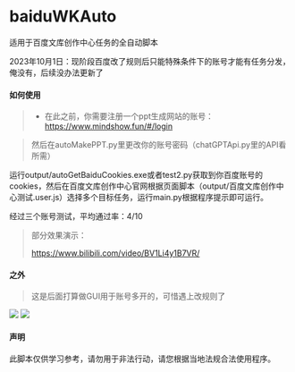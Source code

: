 # baiduWKAuto
适用于百度文库创作中心任务的全自动脚本

2023年10月1日：现阶段百度改了规则后只能特殊条件下的账号才能有任务分发，俺没有，后续没办法更新了

#### 如何使用

> - 在此之前，你需要注册一个ppt生成网站的账号：https://www.mindshow.fun/#/login

> 然后在autoMakePPT.py里更改你的账号密码（chatGPTApi.py里的API看所需）

运行output/autoGetBaiduCookies.exe或者test2.py获取到你百度账号的cookies，然后在百度文库创作中心官网根据页面脚本（output/百度文库创作中心测试.user.js）选择多个目标任务，运行main.py根据程序提示即可运行。

经过三个账号测试，平均通过率：4/10

> 部分效果演示：
>
> https://www.bilibili.com/video/BV1Li4y1B7VR/

#### 之外

> 这是后面打算做GUI用于账号多开的，可惜遇上改规则了

![](https://picdl.sunbangyan.cn/2024/01/09/f07c23d9819e8bd5a2da5194fada8a51.jpeg)
![](https://picdl.sunbangyan.cn/2024/01/09/b1ea70684328b238a92348c720a30794.jpeg)

#### 声明

此脚本仅供学习参考，请勿用于非法行动，请您根据当地法规合法使用程序。
